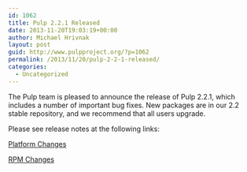 ```yaml
---
id: 1062
title: Pulp 2.2.1 Released
date: 2013-11-20T19:03:19+00:00
author: Michael Hrivnak
layout: post
guid: http://www.pulpproject.org/?p=1062
permalink: /2013/11/20/pulp-2-2-1-released/
categories:
  - Uncategorized
---
```

The Pulp team is pleased to announce the release of Pulp 2.2.1, which includes a number of important bug fixes. New packages are in our 2.2 stable repository, and we recommend that all users upgrade.

Please see release notes at the following links:

[Platform Changes](http://pulp-user-guide.readthedocs.org/en/pulp-2.2/release-notes/2.2.x.html#pulp-2-2-1 "Platform Changes")

[RPM Changes](http://pulp-rpm-user-guide.readthedocs.org/en/pulp-2.2/release-notes/2.2.x.html#pulp-2-2-1 "RPM Changes")